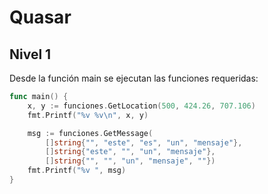 # Quasar
## Nivel 1

Desde la función main se ejecutan las funciones requeridas:

```Go
func main() {
	x, y := funciones.GetLocation(500, 424.26, 707.106)
	fmt.Printf("%v %v\n", x, y)

	msg := funciones.GetMessage(
		[]string{"", "este", "es", "un", "mensaje"},
		[]string{"este", "", "un", "mensaje"},
		[]string{"", "", "un", "mensaje", ""})
	fmt.Printf("%v ", msg)
}
```
